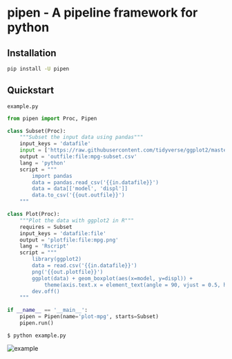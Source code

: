 # pipen - A pipeline framework for python
<!--
[![Pypi][1]][2] [![Github][3]][4] [![PythonVers][5]][2] [![docs][6]][7] [![building][8]][7] [![Codacy][9]][10] [![Codacy coverage][11]][10]

[Documentation][7] | [API][11] | [Change log][12]
-->


## Installation
```bash
pip install -U pipen
```

## Quickstart
`example.py`
```python
from pipen import Proc, Pipen

class Subset(Proc):
    """Subset the input data using pandas"""
    input_keys = 'datafile'
    input = ['https://raw.githubusercontent.com/tidyverse/ggplot2/master/data-raw/mpg.csv']
    output = 'outfile:file:mpg-subset.csv'
    lang = 'python'
    script = """
        import pandas
        data = pandas.read_csv('{{in.datafile}}')
        data = data[['model', 'displ']]
        data.to_csv('{{out.outfile}}')
    """

class Plot(Proc):
    """Plot the data with ggplot2 in R"""
    requires = Subset
    input_keys = 'datafile:file'
    output = 'plotfile:file:mpg.png'
    lang = 'Rscript'
    script = """
        library(ggplot2)
        data = read.csv('{{in.datafile}}')
        png('{{out.plotfile}}')
        ggplot(data) + geom_boxplot(aes(x=model, y=displ)) +
            theme(axis.text.x = element_text(angle = 90, vjust = 0.5, hjust=1))
        dev.off()
    """

if __name__ == '__main__':
    pipen = Pipen(name='plot-mpg', starts=Subset)
    pipen.run()
```

```shell
$ python example.py
```

![example](example/example.png)

